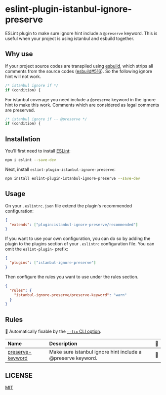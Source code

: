 # eslint-plugin-istanbul-ignore-preserve

ESLint plugin to make sure ignore hint include a `@preserve` keyword. This is useful when your project is using istanbul and esbuild together.

## Why use

If your project source codes are transpiled using [esbuild](https://esbuild.github.io/), which strips all comments from the source codes ([esbuild#516](https://github.com/evanw/esbuild/issues/516)). So the following ignore hint will not work.

```js
/* istanbul ignore if */
if (condition) {
```

For istanbul coverage you need include a `@preserve` keyword in the ignore hint to make this work. Comments which are considered as legal comments are preserved.

```js
/* istanbul ignore if -- @preserve */
if (condition) {
```

## Installation

You'll first need to install [ESLint](https://eslint.org/):

```sh
npm i eslint --save-dev
```

Next, install `eslint-plugin-istanbul-ignore-preserve`:

```sh
npm install eslint-plugin-istanbul-ignore-preserve --save-dev
```

## Usage

On your `.eslintrc.json` file extend the plugin's recommended configuration:

```json
{
  "extends": ["plugin:istanbul-ignore-preserve/recommended"]
}
```

If you want to use your own configuration, you can do so by adding the plugin to the plugins section of your `.eslintrc` configuration file. You can omit the `eslint-plugin-` prefix:

```json
{
  "plugins": ["istanbul-ignore-preserve"]
}
```

Then configure the rules you want to use under the rules section.

```json
{
  "rules": {
    "istanbul-ignore-preserve/preserve-keyword": "warn"
  }
}
```

## Rules

🔧 Automatically fixable by the [`--fix` CLI option](https://eslint.org/docs/user-guide/command-line-interface#--fix).

| Name                                               | Description                                                 | 🔧  |
| :------------------------------------------------- | :---------------------------------------------------------- | :-- |
| [preserve-keyword](docs/rules/preserve-keyword.md) | Make sure istanbul ignore hint include a @preserve keyword. | 🔧  |

## LICENSE

[MIT](https://github.com/yyz945947732/eslint-plugin-istanbul-ignore-preserve/blob/master/LICENSE)
